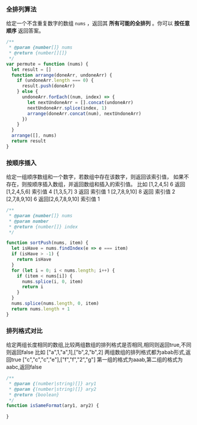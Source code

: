 ### 全排列算法

给定一个不含重复数字的数组 `nums` ，返回其 **所有可能的全排列** 。你可以 **按任意顺序** 返回答案。

```javascript
/**
 * @param {number[]} nums
 * @return {number[][]}
 */
var permute = function (nums) {
  let result = []
  function arrange(doneArr, undoneArr) {
    if (undoneArr.length === 0) {
      result.push(doneArr)
    } else {
      undoneArr.forEach((num, index) => {
        let nextUndoneArr = [].concat(undoneArr)
        nextUndoneArr.splice(index, 1)
        arrange(doneArr.concat(num), nextUndoneArr)
      })
    }
  }
  arrange([], nums)
  return result
}
```

### 按顺序插入

给定一组顺序数组和一个数字，若数组中存在该数字，则返回该索引值，
如果不存在，则按顺序插入数组，并返回数组和插入的索引值。
比如 [1,2,4,5] 6 返回[1,2,4,5,6] 索引值 4
[1,3,5,7] 3 返回 索引值 1
[2,7,8,9,10] 8 返回 索引值 2
[2,7,8,9,10] 6 返回[2,6,7,8,9,10] 索引值 1

```javascript
/**
 * @param {number[]} nums
 * @param number
 * @return {number[]} index
 */

function sortPush(nums, item) {
  let isHave = nums.findIndex(e => e === item)
  if (isHave > -1) {
    return isHave
  }
  for (let i = 0; i < nums.length; i++) {
    if (item < nums[i]) {
      nums.splice(i, 0, item)
      return i
    }
  }
  nums.splice(nums.length, 0, item)
  return nums.length + 1
}
```

### 排列格式对比

给定两组长度相同的数组,比较两组数组的排列格式是否相同,相同则返回true,不同则返回false
比如 
["a",1,"a",1],["b",2,"b",2]  两组数组的排列格式都为abab形式,返回true
["c","c","c","e"],["f","f","2","g"]  第一组的格式为aaab,第二组的格式为aabc,返回false 

```javascript
/**
 * @param {(number|string)[]} ary1
 * @param {(number|string)[]} ary2
 * @return {boolean}
 */
function isSameFormat(ary1, ary2) {
  
}
```